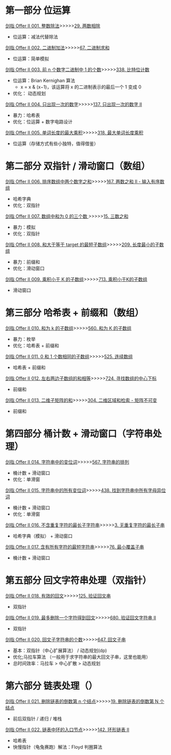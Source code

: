 # 第一部分 位运算

[剑指 Offer II 001. 整数除法](https://leetcode-cn.com/problems/xoh6Oh/)>>>>>[29. 两数相除](https://leetcode-cn.com/problems/divide-two-integers/)  
+ 位运算：减法代替除法

[剑指 Offer II 002. 二进制加法](https://leetcode-cn.com/problems/JFETK5/)>>>>>[67. 二进制求和](https://leetcode-cn.com/problems/add-binary/)
+ 位运算：简单模拟

[剑指 Offer II 003. 前 n 个数字二进制中 1 的个数](https://leetcode-cn.com/problems/w3tCBm/)>>>>>[338. 比特位计数](https://leetcode-cn.com/problems/counting-bits/)
+ 位运算：Brian Kernighan 算法
  + x = x & (x−1)，该运算将 x 的二进制表示的最后一个 1 变成 0
+ 优化： 动态规划

[剑指 Offer II 004. 只出现一次的数字](https://leetcode-cn.com/problems/WGki4K/)>>>>>[137. 只出现一次的数字 II](https://leetcode-cn.com/problems/single-number-ii/)
+ 暴力：哈希表
+ 优化：位运算 + 数字电路设计

[剑指 Offer II 005. 单词长度的最大乘积](https://leetcode-cn.com/problems/aseY1I/)>>>>>[318. 最大单词长度乘积](https://leetcode-cn.com/problems/maximum-product-of-word-lengths/)
+ 位运算（存储方式有些小独特，值得借鉴）

# 第二部分 双指针 / 滑动窗口（数组）

[剑指 Offer II 006. 排序数组中两个数字之和](https://leetcode-cn.com/problems/kLl5u1/)>>>>>[167. 两数之和 II - 输入有序数组](https://leetcode-cn.com/problems/two-sum-ii-input-array-is-sorted/)
+ 哈希字典
+ 优化：双指针

[剑指 Offer II 007. 数组中和为 0 的三个数
](https://leetcode-cn.com/problems/1fGaJU/)>>>>>[15. 三数之和](https://leetcode-cn.com/problems/3sum/)
+ 暴力：模拟
+ 优化：双指针

[剑指 Offer II 008. 和大于等于 target 的最短子数组](https://leetcode-cn.com/problems/2VG8Kg/)>>>>>[209. 长度最小的子数组](https://leetcode-cn.com/problems/minimum-size-subarray-sum/)
+ 暴力：前缀和
+ 优化：滑动窗口

[剑指 Offer II 009. 乘积小于 K 的子数组](https://leetcode-cn.com/problems/ZVAVXX/)>>>>>[713. 乘积小于K的子数组](https://leetcode-cn.com/problems/subarray-product-less-than-k/)
+ 滑动窗口

# 第三部分 哈希表 + 前缀和（数组）

[剑指 Offer II 010. 和为 k 的子数组](https://leetcode-cn.com/problems/QTMn0o/)>>>>>[560. 和为 K 的子数组](https://leetcode-cn.com/problems/subarray-sum-equals-k/)
+ 暴力：枚举
+ 优化：哈希表 + 前缀和

[剑指 Offer II 011. 0 和 1 个数相同的子数组](https://leetcode-cn.com/problems/A1NYOS/)>>>>>[525. 连续数组](https://leetcode-cn.com/problems/contiguous-array/solution/)
+ 哈希表 + 前缀和

[剑指 Offer II 012. 左右两边子数组的和相等](https://leetcode-cn.com/problems/tvdfij/)>>>>>[724. 寻找数组的中心下标](https://leetcode-cn.com/problems/find-pivot-index/)
+ 前缀和

[剑指 Offer II 013. 二维子矩阵的和](https://leetcode-cn.com/problems/O4NDxx/)>>>>>[304. 二维区域和检索 - 矩阵不可变](https://leetcode-cn.com/problems/range-sum-query-2d-immutable/)
+ 前缀和

# 第四部分 桶计数 + 滑动窗口（字符串处理）

[剑指 Offer II 014. 字符串中的变位词](https://leetcode-cn.com/problems/MPnaiL/)>>>>>[567. 字符串的排列](https://leetcode-cn.com/problems/permutation-in-string/)
+ 桶计数 + 滑动窗口
+ 优化：单滑窗

[剑指 Offer II 015. 字符串中的所有变位词](https://leetcode-cn.com/problems/VabMRr/)>>>>>[438. 找到字符串中所有字母异位词](https://leetcode-cn.com/problems/find-all-anagrams-in-a-string/)
+ 桶计数 + 滑动窗口
+ 优化：单滑窗

[剑指 Offer II 016. 不含重复字符的最长子字符串](https://leetcode-cn.com/problems/wtcaE1/)>>>>>[3. 无重复字符的最长子串](https://leetcode-cn.com/problems/longest-substring-without-repeating-characters/)
+ 哈希字典（模拟） + 滑动窗口

[剑指 Offer II 017. 含有所有字符的最短字符串](https://leetcode-cn.com/problems/M1oyTv/)>>>>>[76. 最小覆盖子串](https://leetcode-cn.com/problems/minimum-window-substring/)
+ 桶计数 + 滑动窗口

# 第五部分 回文字符串处理（双指针）

[剑指 Offer II 018. 有效的回文](https://leetcode-cn.com/problems/XltzEq/)>>>>>[125. 验证回文串](https://leetcode-cn.com/problems/valid-palindrome/)
+ 双指针

[剑指 Offer II 019. 最多删除一个字符得到回文](https://leetcode-cn.com/problems/RQku0D/)>>>>>[680. 验证回文字符串 Ⅱ](https://leetcode-cn.com/problems/valid-palindrome-ii/)
+ 双指针

[剑指 Offer II 020. 回文子字符串的个数](https://leetcode-cn.com/problems/a7VOhD/)>>>>>[647. 回文子串](https://leetcode-cn.com/problems/palindromic-substrings/)
+ 基本：双指针（中心扩展算法） / 动态规划(dp)
+ 优化;马拉车算法 （一般用于求字符串的最大回文子串，这里也能用）
+ 总时间效率：马拉车 > 中心扩散 > 动态规划

# 第六部分 链表处理（）
[剑指 Offer II 021. 删除链表的倒数第 n 个结点](https://leetcode-cn.com/problems/SLwz0R/)>>>>>[19. 删除链表的倒数第 N 个结点](https://leetcode-cn.com/problems/remove-nth-node-from-end-of-list/submissions/)
+ 前后双指针 / 递归 / 堆栈

[剑指 Offer II 022. 链表中环的入口节点](https://leetcode-cn.com/problems/c32eOV/)>>>>>[142. 环形链表 II](https://leetcode-cn.com/problems/linked-list-cycle-ii/)
+ 哈希表
+ 快慢指针（龟兔赛跑）解法：Floyd 判圈算法


